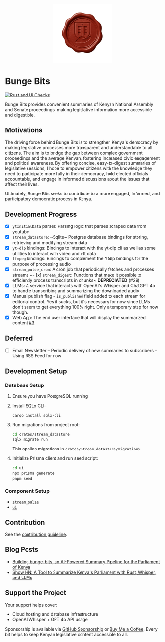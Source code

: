 <p align="center">
  <img src="./logo.png" alt="bunge-bits logo" />
</p>

# Bunge Bits

[![Rust and Ui Checks](https://github.com/c12i/bunge-bits/actions/workflows/rust-and-ui-checks.yml/badge.svg)](https://github.com/c12i/bunge-bits/actions/workflows/rust-and-ui-checks.yml)

Bunge Bits provides convenient summaries of Kenyan National Assembly and Senate proceedings, making legislative information more accessible and digestible.

## Motivations

The driving force behind Bunge Bits is to strengthen Kenya's democracy by making legislative processes more transparent and understandable to all citizens. The aim is to bridge the gap between complex government proceedings and the average Kenyan, fostering increased civic engagement and political awareness. By offering concise, easy-to-digest summaries of legislative sessions, I hope to empower citizens with the knowledge they need to participate more fully in their democracy, hold elected officials accountable, and engage in informed discussions about the issues that affect their lives.

Ultimately, Bunge Bits seeks to contribute to a more engaged, informed, and participatory democratic process in Kenya.

## Development Progress

- [x] `ytInitialData` parser: Parsing logic that parses scraped data from youtube
- [x] `stream_datastore`: ~Sqlite~ Postgres database bindings for storing, retrieving and modifying stream data
- [x] `yt-dlp` bindings: Bindings to interact with the yt-dlp cli as well as some utilities to interact with video and vtt data
- [x] `ffmpeg` bindings: Bindings to complement the Ytdlp bindings for the purpose of processing audio
- [x] `stream_pulse_cron`: A cron job that periodically fetches and processes streams
      ~- [x] `stream_digest`: Functions that make it possible to efficiently process transcripts in chunks~ **DEPRECIATED** (#29)
- [x] LLMs: A service that interacts with OpenAI's Whisper and ChatGPT 4o to handle transcribing and summarizing the downloaded audio
- [x] Manual publish flag – `is_published` field added to each stream for editorial control. Yes it sucks, but it's necessary for now since LLMs don't seem to get everything 100% right. Only a temporary step for now though.
- [x] Web App: The end user interface that will display the summarized content [#3](https://github.com/c12i/bunge-bits/issues/3)

## Deferred

- [ ] Email Newsletter – Periodic delivery of new summaries to subscribers - Using RSS Feed for now

## Development Setup

### Database Setup

1. Ensure you have PostgreSQL running
2. Install SQLx CLI:
   ```bash
   cargo install sqlx-cli
   ```
3. Run migrations from project root:
   ```bash
   cd crates/stream_datastore
   sqlx migrate run
   ```
   This applies migrations in `crates/stream_datastore/migrations`

4. Initialize Prisma client and run seed script:
   ```bash
   cd ui
   npx prisma generate
   pnpm seed
   ```

### Component Setup

- [`stream_pulse`](./crates/stream_pulse/README.md#development-setup)
- [`ui`](./ui/README.md)

## Contribution

See the [contribution guideline](./CONTRIBUTING.md).

## Blog Posts

- [Building bunge-bits, an AI-Powered Summary Pipeline for the Parliament of Kenya](https://collinsmuriuki.xyz/building-bunge-bits/)
- [Show HN: A Tool to Summarize Kenya's Parliament with Rust, Whisper, and LLMs](https://news.ycombinator.com/item?id=44348649)

## Support the Project

Your support helps cover:

- Cloud hosting and database infrastructure
- OpenAI Whisper + GPT 4o API usage

Sponsorship is available via [GitHub Sponsorship](https://github.com/sponsors/c12i) or [Buy Me a Coffee](https://buymeacoffee.com/c12i). Every bit helps to keep Kenyan legislative content accessible to all.
